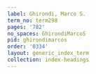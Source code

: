 ```yaml
---
label: Ghirondi, Marco S.
term_no: term298
pages: '782'
no_spaces: GhirondiMarcoS
pid: ghirondimarcos
order: '0334'
layout: generic_index_term
collection: index-headings
---
```

